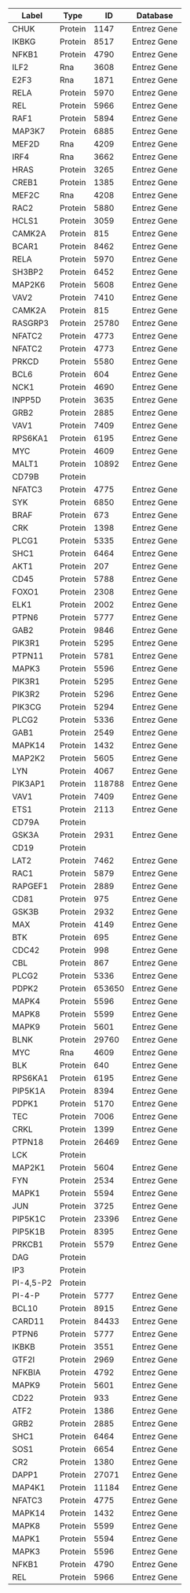 | Label | Type | ID | Database |
| ---- | ---- | ---- | ---- |
|CHUK | Protein | 1147 | Entrez Gene |
|IKBKG | Protein | 8517 | Entrez Gene |
|NFKB1 | Protein | 4790 | Entrez Gene |
|ILF2 | Rna | 3608 | Entrez Gene |
|E2F3 | Rna | 1871 | Entrez Gene |
|RELA | Protein | 5970 | Entrez Gene |
|REL | Protein | 5966 | Entrez Gene |
|RAF1 | Protein | 5894 | Entrez Gene |
|MAP3K7 | Protein | 6885 | Entrez Gene |
|MEF2D | Rna | 4209 | Entrez Gene |
|IRF4 | Rna | 3662 | Entrez Gene |
|HRAS | Protein | 3265 | Entrez Gene |
|CREB1 | Protein | 1385 | Entrez Gene |
|MEF2C | Rna | 4208 | Entrez Gene |
|RAC2 | Protein | 5880 | Entrez Gene |
|HCLS1 | Protein | 3059 | Entrez Gene |
|CAMK2A | Protein | 815 | Entrez Gene |
|BCAR1 | Protein | 8462 | Entrez Gene |
|RELA | Protein | 5970 | Entrez Gene |
|SH3BP2 | Protein | 6452 | Entrez Gene |
|MAP2K6 | Protein | 5608 | Entrez Gene |
|VAV2 | Protein | 7410 | Entrez Gene |
|CAMK2A | Protein | 815 | Entrez Gene |
|RASGRP3 | Protein | 25780 | Entrez Gene |
|NFATC2 | Protein | 4773 | Entrez Gene |
|NFATC2 | Protein | 4773 | Entrez Gene |
|PRKCD | Protein | 5580 | Entrez Gene |
|BCL6 | Protein | 604 | Entrez Gene |
|NCK1 | Protein | 4690 | Entrez Gene |
|INPP5D | Protein | 3635 | Entrez Gene |
|GRB2 | Protein | 2885 | Entrez Gene |
|VAV1 | Protein | 7409 | Entrez Gene |
|RPS6KA1 | Protein | 6195 | Entrez Gene |
|MYC | Protein | 4609 | Entrez Gene |
|MALT1 | Protein | 10892 | Entrez Gene |
|CD79B | Protein |  |  |
|NFATC3 | Protein | 4775 | Entrez Gene |
|SYK | Protein | 6850 | Entrez Gene |
|BRAF | Protein | 673 | Entrez Gene |
|CRK | Protein | 1398 | Entrez Gene |
|PLCG1 | Protein | 5335 | Entrez Gene |
|SHC1 | Protein | 6464 | Entrez Gene |
|AKT1 | Protein | 207 | Entrez Gene |
|CD45 | Protein | 5788 | Entrez Gene |
|FOXO1 | Protein | 2308 | Entrez Gene |
|ELK1 | Protein | 2002 | Entrez Gene |
|PTPN6 | Protein | 5777 | Entrez Gene |
|GAB2 | Protein | 9846 | Entrez Gene |
|PIK3R1 | Protein | 5295 | Entrez Gene |
|PTPN11 | Protein | 5781 | Entrez Gene |
|MAPK3 | Protein | 5596 | Entrez Gene |
|PIK3R1 | Protein | 5295 | Entrez Gene |
|PIK3R2 | Protein | 5296 | Entrez Gene |
|PIK3CG | Protein | 5294 | Entrez Gene |
|PLCG2 | Protein | 5336 | Entrez Gene |
|GAB1 | Protein | 2549 | Entrez Gene |
|MAPK14 | Protein | 1432 | Entrez Gene |
|MAP2K2 | Protein | 5605 | Entrez Gene |
|LYN | Protein | 4067 | Entrez Gene |
|PIK3AP1 | Protein | 118788 | Entrez Gene |
|VAV1 | Protein | 7409 | Entrez Gene |
|ETS1 | Protein | 2113 | Entrez Gene |
|CD79A | Protein |  |  |
|GSK3A | Protein | 2931 | Entrez Gene |
|CD19 | Protein |  |  |
|LAT2 | Protein | 7462 | Entrez Gene |
|RAC1 | Protein | 5879 | Entrez Gene |
|RAPGEF1 | Protein | 2889 | Entrez Gene |
|CD81 | Protein | 975 | Entrez Gene |
|GSK3B | Protein | 2932 | Entrez Gene |
|MAX | Protein | 4149 | Entrez Gene |
|BTK | Protein | 695 | Entrez Gene |
|CDC42 | Protein | 998 | Entrez Gene |
|CBL | Protein | 867 | Entrez Gene |
|PLCG2 | Protein | 5336 | Entrez Gene |
|PDPK2 | Protein | 653650 | Entrez Gene |
|MAPK4 | Protein | 5596 | Entrez Gene |
|MAPK8 | Protein | 5599 | Entrez Gene |
|MAPK9 | Protein | 5601 | Entrez Gene |
|BLNK | Protein | 29760 | Entrez Gene |
|MYC | Rna | 4609 | Entrez Gene |
|BLK | Protein | 640 | Entrez Gene |
|RPS6KA1 | Protein | 6195 | Entrez Gene |
|PIP5K1A | Protein | 8394 | Entrez Gene |
|PDPK1 | Protein | 5170 | Entrez Gene |
|TEC | Protein | 7006 | Entrez Gene |
|CRKL | Protein | 1399 | Entrez Gene |
|PTPN18 | Protein | 26469 | Entrez Gene |
|LCK | Protein |  |  |
|MAP2K1 | Protein | 5604 | Entrez Gene |
|FYN | Protein | 2534 | Entrez Gene |
|MAPK1 | Protein | 5594 | Entrez Gene |
|JUN | Protein | 3725 | Entrez Gene |
|PIP5K1C | Protein | 23396 | Entrez Gene |
|PIP5K1B | Protein | 8395 | Entrez Gene |
|PRKCB1 | Protein | 5579 | Entrez Gene |
|DAG | Protein |  |  |
|IP3 | Protein |  |  |
|PI-4,5-P2 | Protein |  |  |
|PI-4-P | Protein | 5777 | Entrez Gene |
|BCL10 | Protein | 8915 | Entrez Gene |
|CARD11 | Protein | 84433 | Entrez Gene |
|PTPN6 | Protein | 5777 | Entrez Gene |
|IKBKB | Protein | 3551 | Entrez Gene |
|GTF2I | Protein | 2969 | Entrez Gene |
|NFKBIA | Protein | 4792 | Entrez Gene |
|MAPK9 | Protein | 5601 | Entrez Gene |
|CD22 | Protein | 933 | Entrez Gene |
|ATF2 | Protein | 1386 | Entrez Gene |
|GRB2 | Protein | 2885 | Entrez Gene |
|SHC1 | Protein | 6464 | Entrez Gene |
|SOS1 | Protein | 6654 | Entrez Gene |
|CR2 | Protein | 1380 | Entrez Gene |
|DAPP1 | Protein | 27071 | Entrez Gene |
|MAP4K1 | Protein | 11184 | Entrez Gene |
|NFATC3 | Protein | 4775 | Entrez Gene |
|MAPK14 | Protein | 1432 | Entrez Gene |
|MAPK8 | Protein | 5599 | Entrez Gene |
|MAPK1 | Protein | 5594 | Entrez Gene |
|MAPK3 | Protein | 5596 | Entrez Gene |
|NFKB1 | Protein | 4790 | Entrez Gene |
|REL | Protein | 5966 | Entrez Gene |
